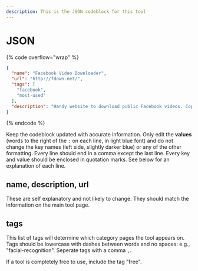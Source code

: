 ```yaml
---
description: This is the JSON codeblock for this tool
---
```


# JSON

{% code overflow="wrap" %}
```json
{
  "name": "Facebook Video Downloader",
  "url": "http://fdown.net/",
  "tags": [
    "facebook",
    "most-used"
  ],
  "description": "Handy website to download public Facebook videos. Copy paste the URL of the video and download it in the available definition formats."
}
```
{% endcode %}

Keep the codeblock updated with accurate information. Only edit the **values** (words to the right of the `:` on each line, in light blue font) and do not change the key names (left side, slightly darker blue) or any of the other formatting. Every line should end in a comma except the last line. Every key and value should be enclosed in quotation marks. See below for an explanation of each line.&#x20;

## name, description, url

These are self explanatory and not likely to change. They should match the information on the main tool page.

## tags

This list of tags will determine which category pages the tool appears on. Tags should be lowercase with dashes between words and no spaces: e.g., "facial-recognition". Seperate tags with a comma `,`.

If a tool is completely free to use, include the tag "free".

